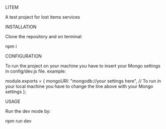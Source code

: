 

LITEM

A test project for lost items services

INSTALLATION

Clone the repository and on terminal:

npm i

CONFIGURATION

To run the project on your machine you have to insert your Mongo settings in config/dev.js file.
example: 

module.exports = {
    mongoURI: "mongodb://your settings here", 
    // To run in your local machine you have to change the line above with your Mongo settings
};

USAGE

Run the dev mode by:

npm run dev

